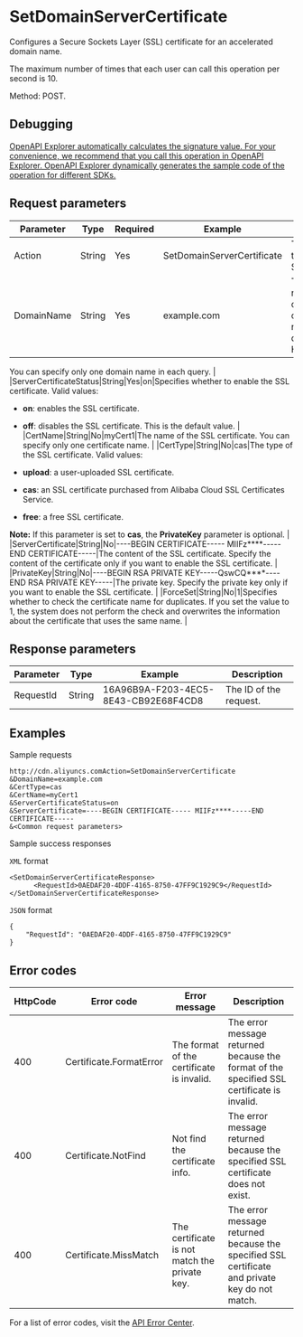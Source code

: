 # SetDomainServerCertificate

Configures a Secure Sockets Layer \(SSL\) certificate for an accelerated domain name.

The maximum number of times that each user can call this operation per second is 10.

Method: POST.

## Debugging

[OpenAPI Explorer automatically calculates the signature value. For your convenience, we recommend that you call this operation in OpenAPI Explorer. OpenAPI Explorer dynamically generates the sample code of the operation for different SDKs.](https://api.aliyun.com/#product=Cdn&api=SetDomainServerCertificate&type=RPC&version=2018-05-10)

## Request parameters

|Parameter|Type|Required|Example|Description |
|---------|----|--------|-------|------------|
|Action|String|Yes|SetDomainServerCertificate|The operation that you want to perform. Set the value to SetDomainServerCertificate. |
|DomainName|String|Yes|example.com|The accelerated domain name for which you want to configure the SSL certificate. The type of request supported by the domain name must be HTTPS.

 You can specify only one domain name in each query. |
|ServerCertificateStatus|String|Yes|on|Specifies whether to enable the SSL certificate. Valid values:

 -   **on**: enables the SSL certificate.
-   **off**: disables the SSL certificate. This is the default value. |
|CertName|String|No|myCert1|The name of the SSL certificate. You can specify only one certificate name. |
|CertType|String|No|cas|The type of the SSL certificate. Valid values:

 -   **upload**: a user-uploaded SSL certificate.
-   **cas**: an SSL certificate purchased from Alibaba Cloud SSL Certificates Service.
-   **free**: a free SSL certificate.

 **Note:** If this parameter is set to **cas**, the **PrivateKey** parameter is optional. |
|ServerCertificate|String|No|----BEGIN CERTIFICATE----- MIIFz\*\*\*\*-----END CERTIFICATE-----|The content of the SSL certificate. Specify the content of the certificate only if you want to enable the SSL certificate. |
|PrivateKey|String|No|----BEGIN RSA PRIVATE KEY-----QswCQ\*\*\*\*----END RSA PRIVATE KEY-----|The private key. Specify the private key only if you want to enable the SSL certificate. |
|ForceSet|String|No|1|Specifies whether to check the certificate name for duplicates. If you set the value to 1, the system does not perform the check and overwrites the information about the certificate that uses the same name. |

## Response parameters

|Parameter|Type|Example|Description|
|---------|----|-------|-----------|
|RequestId|String|16A96B9A-F203-4EC5-8E43-CB92E68F4CD8|The ID of the request. |

## Examples

Sample requests

```
http://cdn.aliyuncs.comAction=SetDomainServerCertificate
&DomainName=example.com
&CertType=cas
&CertName=myCert1
&ServerCertificateStatus=on
&ServerCertificate=----BEGIN CERTIFICATE----- MIIFz****-----END CERTIFICATE-----
&<Common request parameters>
```

Sample success responses

`XML` format

```
<SetDomainServerCertificateResponse>
	  <RequestId>0AEDAF20-4DDF-4165-8750-47FF9C1929C9</RequestId>
</SetDomainServerCertificateResponse>
```

`JSON` format

```
{ 
    "RequestId": "0AEDAF20-4DDF-4165-8750-47FF9C1929C9" 
}
```

## Error codes

|HttpCode|Error code|Error message|Description|
|--------|----------|-------------|-----------|
|400|Certificate.FormatError|The format of the certificate is invalid.|The error message returned because the format of the specified SSL certificate is invalid.|
|400|Certificate.NotFind|Not find the certificate info.|The error message returned because the specified SSL certificate does not exist.|
|400|Certificate.MissMatch|The certificate is not match the private key.|The error message returned because the specified SSL certificate and private key do not match.|

For a list of error codes, visit the [API Error Center](https://error-center.alibabacloud.com/status/product/Cdn).

